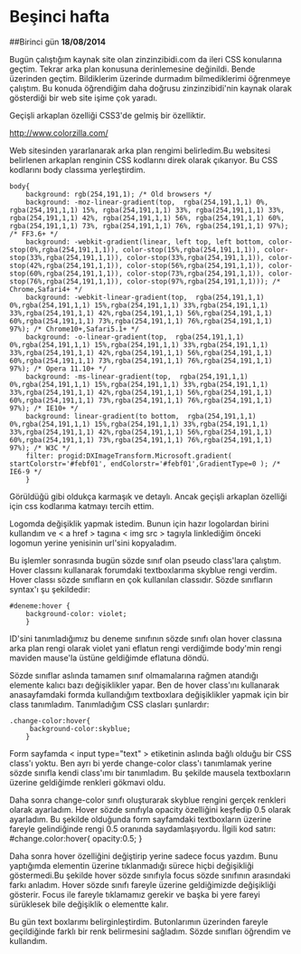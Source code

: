 # Beşinci hafta
##Birinci gün
**18/08/2014**

Bugün çalıştığım kaynak site olan zinzinzibidi.com da ileri CSS konularına geçtim. Tekrar arka plan konusuna derinlemesine değinildi. Bende üzerinden geçtim. Bildiklerim üzerinde durmadım bilmediklerimi öğrenmeye çalıştım. Bu konuda öğrendiğim daha doğrusu zinzinzibidi'nin kaynak olarak gösterdiği bir web site işime çok yaradı.

Geçişli arkaplan özelliği CSS3'de gelmiş bir özelliktir.

http://www.colorzilla.com/

Web sitesinden yararlanarak arka plan rengimi belirledim.Bu websitesi belirlenen arkaplan renginin CSS kodlarını direk olarak çıkarıyor. Bu CSS kodlarını body classıma yerleştirdim.

    body{
        background: rgb(254,191,1); /* Old browsers */
        background: -moz-linear-gradient(top,  rgba(254,191,1,1) 0%, rgba(254,191,1,1) 15%, rgba(254,191,1,1) 33%, rgba(254,191,1,1) 33%, rgba(254,191,1,1) 42%, rgba(254,191,1,1) 56%, rgba(254,191,1,1) 60%, rgba(254,191,1,1) 73%, rgba(254,191,1,1) 76%, rgba(254,191,1,1) 97%); /* FF3.6+ */
        background: -webkit-gradient(linear, left top, left bottom, color-stop(0%,rgba(254,191,1,1)), color-stop(15%,rgba(254,191,1,1)), color-stop(33%,rgba(254,191,1,1)), color-stop(33%,rgba(254,191,1,1)), color-stop(42%,rgba(254,191,1,1)), color-stop(56%,rgba(254,191,1,1)), color-stop(60%,rgba(254,191,1,1)), color-stop(73%,rgba(254,191,1,1)), color-stop(76%,rgba(254,191,1,1)), color-stop(97%,rgba(254,191,1,1))); /* Chrome,Safari4+ */
        background: -webkit-linear-gradient(top,  rgba(254,191,1,1) 0%,rgba(254,191,1,1) 15%,rgba(254,191,1,1) 33%,rgba(254,191,1,1) 33%,rgba(254,191,1,1) 42%,rgba(254,191,1,1) 56%,rgba(254,191,1,1) 60%,rgba(254,191,1,1) 73%,rgba(254,191,1,1) 76%,rgba(254,191,1,1) 97%); /* Chrome10+,Safari5.1+ */
        background: -o-linear-gradient(top,  rgba(254,191,1,1) 0%,rgba(254,191,1,1) 15%,rgba(254,191,1,1) 33%,rgba(254,191,1,1) 33%,rgba(254,191,1,1) 42%,rgba(254,191,1,1) 56%,rgba(254,191,1,1) 60%,rgba(254,191,1,1) 73%,rgba(254,191,1,1) 76%,rgba(254,191,1,1) 97%); /* Opera 11.10+ */
        background: -ms-linear-gradient(top,  rgba(254,191,1,1) 0%,rgba(254,191,1,1) 15%,rgba(254,191,1,1) 33%,rgba(254,191,1,1) 33%,rgba(254,191,1,1) 42%,rgba(254,191,1,1) 56%,rgba(254,191,1,1) 60%,rgba(254,191,1,1) 73%,rgba(254,191,1,1) 76%,rgba(254,191,1,1) 97%); /* IE10+ */
        background: linear-gradient(to bottom,  rgba(254,191,1,1) 0%,rgba(254,191,1,1) 15%,rgba(254,191,1,1) 33%,rgba(254,191,1,1) 33%,rgba(254,191,1,1) 42%,rgba(254,191,1,1) 56%,rgba(254,191,1,1) 60%,rgba(254,191,1,1) 73%,rgba(254,191,1,1) 76%,rgba(254,191,1,1) 97%); /* W3C */
        filter: progid:DXImageTransform.Microsoft.gradient( startColorstr='#febf01', endColorstr='#febf01',GradientType=0 ); /* IE6-9 */
        }
Görüldüğü gibi oldukça karmaşık ve detaylı. Ancak geçişli arkaplan özelliği için css kodlarıma katmayı tercih ettim.

Logomda değişiklik yapmak istedim. Bunun için hazır logolardan birini kullandım ve < a href > tagına < img src > tagıyla linklediğim önceki logomun yerine yenisinin url'sini kopyaladım.

Bu işlemler sonrasında bugün sözde sınıf olan pseudo class'lara çalıştım. Hover classını kullanarak forumdaki textboxlarıma skyblue rengi verdim. Hover classı sözde sınıfların en çok kullanılan classıdır. Sözde sınıfların syntax'ı şu şekildedir:

    #deneme:hover {
        background-color: violet;
        }

ID'sini tanımladığımız bu deneme sınıfının sözde sınıfı olan hover classına arka plan rengi olarak violet yani eflatun rengi verdiğimde body'min rengi maviden mause'la üstüne geldiğimde eflatuna döndü.

Sözde sınıflar aslında tamamen sınıf olmamalarına rağmen atandığı elemente kalıcı bazı değişiklikler yapar. Ben de hover class'ını kullanarak anasayfamdaki formda kullandığım textboxlara değişiklikler yapmak için bir class tanımladım. Tanımladığım CSS clasları şunlardır:

    .change-color:hover{
         background-color:skyblue;
        }

Form sayfamda < input type="text" > etiketinin aslında bağlı olduğu bir CSS class'ı yoktu. Ben ayrı bi yerde change-color class'ı tanımlamak yerine sözde sınıfla kendi class'ımı bir tanımladım. Bu şekilde mausela textboxların üzerine geldiğimde renkleri gökmavi oldu.

Daha sonra change-color sınıfı oluşturarak skyblue rengini gerçek renkleri olarak ayarladım. Hover sözde sınıfıyla opacity özelliğini keşfedip 0.5 olarak ayarladım. Bu şekilde olduğunda form sayfamdaki textboxların üzerine fareyle gelindiğinde rengi 0.5 oranında saydamlaşıyordu.
İlgili kod satırı:
      #change.color:hover{
         opacity:0.5;
             }


Daha sonra hover özelliğini değiştirip yerine sadece focus yazdım. Bunu yaptığımda elementin üzerine tıklanmadığı sürece hiçbi değişikliği göstermedi.Bu şekilde hover sözde sınıfıyla focus sözde sınıfının arasındaki farkı anladım. Hover sözde sınıfı fareyle üzerine geldiğimizde değişikliği gösterir. Focus ile fareyle tıklamamız gerekir ve başka bi yere fareyi sürüklesek bile değişiklik o elementte kalır.


Bu gün text boxlarımı belirginleştirdim. Butonlarımın üzerinden fareyle geçildiğinde farklı bir renk belirmesini sağladım. Sözde sınıfları öğrendim ve kullandım.
